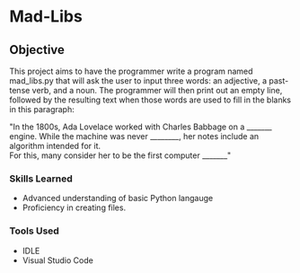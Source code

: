 # Mad-Libs

## Objective

This  project aims to have the programmer write a program named mad_libs.py that will ask the user to input three words: an adjective, a past-tense verb, and a noun.  The programmer will then print out an empty line, followed by the resulting text when those words are used to fill in the blanks in this paragraph:

"In the 1800s, Ada Lovelace worked with Charles Babbage on a _______ engine.
While the machine was never ________, her notes include an algorithm intended for it.  
For this, many consider her to be the first computer _______"

### Skills Learned

- Advanced understanding of basic Python langauge
- Proficiency in creating files.

### Tools Used

- IDLE
- Visual Studio Code
